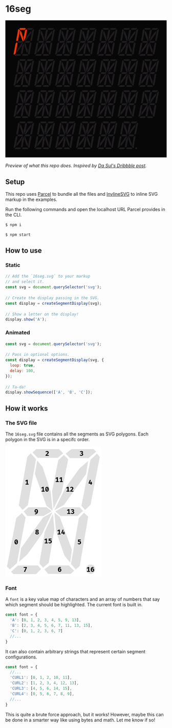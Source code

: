 # 16seg

![Animated preview showing 16 seg displays showing the alphabet](preview.gif)

_Preview of what this repo does. Inspired by [Da Sul's Dribbble post](https://dribbble.com/shots/6717324-16-segment-display)._

## Setup
This repo uses [Parcel](https://github.com/parcel-bundler/parcel/) to bundle all the files and [InvlineSVG](https://github.com/jonnyhaynes/inline-svg#readme) to inline SVG markup in the examples.

Run the following commands and open the localhost URL Parcel provides in the CLI.
```sh
$ npm i
```

```sh
$ npm start
```

## How to use
### Static
```js
// Add the `16seg.svg` to your markup
// and select it.
const svg = document.querySelector('svg');

// Create the display passing in the SVG.
const display = createSegmentDisplay(svg);

// Show a letter on the display!
display.show('A');
```
### Animated
```js
const svg = document.querySelector('svg');

// Pass in optional options.
const display = createSegmentDisplay(svg, {
  loop: true,
  delay: 100,
});

// Ta-da!
display.showSequence(['A', 'B', 'C']);
```

## How it works
### The SVG file
The `16seg.svg` file contains all the segments as SVG polygons. Each polygon in the SVG is in a specifc order.

![Diagram showing which segment has what number](numbered.jpg)

### Font
A `font` is a key value map of characters and an array of numbers that say which segment should be highlighted. The current font is built in.

```js
const font = {
  'A': [0, 1, 2, 3, 4, 5, 9, 13],
  'B': [2, 3, 4, 5, 6, 7, 11, 13, 15],
  'C': [0, 1, 2, 3, 6, 7]
  //...
}
```

It can also contain arbitrary strings that represent certain segment configurations.


```js
const font = {
  //...
  'CURL1': [0, 1, 2, 10, 11],
  'CURL2': [1, 2, 3, 4, 12, 13],
  'CURL3': [4, 5, 6, 14, 15],
  'CURL4': [0, 5, 6, 7, 8, 9],
  //...
}
```

This is quite a brute force approach, but it works! However, maybe this can be done in a smarter way like using bytes and math. Let me know if so!
